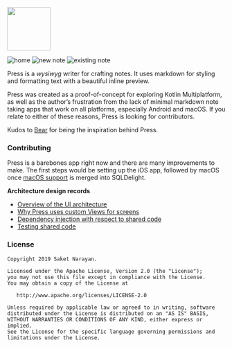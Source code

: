 <img width="100" height="100" src="https://github.com/saket/Press/blob/saket/dec8/readme/resources/github/app_icon_github.png?raw=true"> 

![home](https://github.com/saket/Press/blob/saket/dec8/readme/resources/github/home.png?raw=true) 
![new note](https://github.com/saket/Press/blob/saket/dec8/readme/resources/github/editor_new_note.png?raw=true) 
![existing note](https://github.com/saket/Press/blob/saket/dec8/readme/resources/github/editor_existing_note.png?raw=true)

Press is a *wysiwyg* writer for crafting notes. It uses markdown for styling and formatting text with a beautiful inline preview. 

Press was created as a proof-of-concept for exploring Kotlin Multiplatform, as well as the author’s frustration from the lack of minimal markdown note taking apps that work on all platforms, especially Android and macOS. If you relate to either of these reasons, Press is looking for contributors. 

Kudos to [Bear](https://bear.app) for being the inspiration behind Press.

### Contributing
Press is a barebones app right now and there are many improvements to make. The first steps would be setting up the iOS app, followed by macOS once [macOS support](https://github.com/cashapp/sqldelight/pull/1506) is merged into SQLDelight.

**Architecture design records**
- [Overview of the UI architecture](https://github.com/saket/Press/blob/saket/dec8/readme/documentation/architecture.md)
- [Why Press uses custom Views for screens](https://github.com/saket/Press/blob/saket/dec8/readme/documentation/screens_as_custom_views.md)
- [Dependency injection with respect to shared code](https://github.com/saket/Press/blob/saket/dec8/readme/documentation/dependency_injection.md)
- [Testing shared code](https://github.com/saket/Press/blob/saket/dec8/readme/documentation/testing.md)

### License
```
Copyright 2019 Saket Narayan.

Licensed under the Apache License, Version 2.0 (the "License");
you may not use this file except in compliance with the License.
You may obtain a copy of the License at

   http://www.apache.org/licenses/LICENSE-2.0

Unless required by applicable law or agreed to in writing, software
distributed under the License is distributed on an "AS IS" BASIS,
WITHOUT WARRANTIES OR CONDITIONS OF ANY KIND, either express or implied.
See the License for the specific language governing permissions and
limitations under the License.
```
